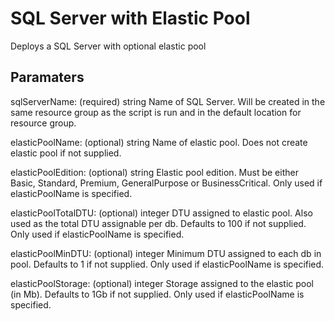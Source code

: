# SQL Server with Elastic Pool

Deploys a SQL Server with optional elastic pool

## Paramaters

sqlServerName: (required) string
Name of SQL Server. Will be created in the same resource group as the script is run and in the default location for resource group.

elasticPoolName: (optional) string
Name of elastic pool. Does not create elastic pool if not supplied.

elasticPoolEdition: (optional) string
Elastic pool edition. Must be either Basic, Standard, Premium, GeneralPurpose or BusinessCritical.
Only used if elasticPoolName is specified.

elasticPoolTotalDTU: (optional) integer
DTU assigned to elastic pool. Also used as the total DTU assignable per db.
Defaults to 100 if not supplied.
Only used if elasticPoolName is specified.

elasticPoolMinDTU: (optional) integer
Minimum DTU assigned to each db in pool.
Defaults to 1 if not supplied.
Only used if elasticPoolName is specified.

elasticPoolStorage: (optional) integer
Storage assigned to the elastic pool (in Mb).
Defaults to 1Gb if not supplied.
Only used if elasticPoolName is specified.
